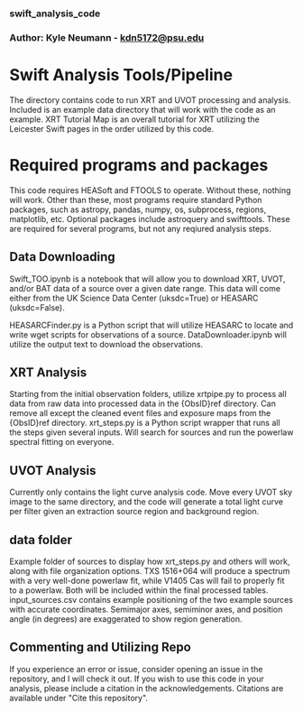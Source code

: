 ### swift_analysis_code
### Author: Kyle Neumann - kdn5172@psu.edu

# Swift Analysis Tools/Pipeline

The directory contains code to run XRT and UVOT processing and analysis. Included is an example data directory that will work with the code as an example. XRT Tutorial Map is an overall tutorial for XRT utilizing the Leicester Swift pages in the order utilized by this code. 

# Required programs and packages

This code requires HEASoft and FTOOLS to operate. Without these, nothing will work. Other than these, most programs require standard Python packages, such as astropy, pandas, numpy, os, subprocess, regions, matplotlib, etc. Optional packages include astroquery and swifttools. These are required for several programs, but not any reqiured analysis steps.

## Data Downloading
Swift_TOO.ipynb is a notebook that will allow you to download XRT, UVOT, and/or BAT data of a source over a given date range. This data will come either from the UK Science Data Center (uksdc=True) or HEASARC (uksdc=False).

HEASARCFinder.py is a Python script that will utilize HEASARC to locate and write wget scripts for observations of a source. DataDownloader.ipynb will utilize the output text to download the observations.

## XRT Analysis
Starting from the initial observation folders, utilize xrtpipe.py to process all data from raw data into processed data in the {ObsID}ref directory. Can remove all except the cleaned event files and exposure maps from the {ObsID}ref directory. xrt_steps.py is a Python script wrapper that runs all the steps given several inputs. Will search for sources and run the powerlaw spectral fitting on everyone.

## UVOT Analysis
Currently only contains the light curve analysis code. Move every UVOT sky image to the same directory, and the code will generate a total light curve per filter given an extraction source region and background region.

## data folder
Example folder of sources to display how xrt_steps.py and others will work, along with file organization options. TXS 1516+064 will produce a spectrum with a very well-done powerlaw fit, while V1405 Cas will fail to properly fit to a powerlaw. Both will be included within the final processed tables. input_sources.csv contains example positioning of the two example sources with accurate coordinates. Semimajor axes, semiminor axes, and position angle (in degrees) are exaggerated to show region generation.

## Commenting and Utilizing Repo
If you experience an error or issue, consider opening an issue in the repository, and I will check it out. If you wish to use this code in your analysis, please include a citation in the acknowledgements. Citations are available under "Cite this repository".
